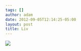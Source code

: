```yaml
---
tags: []
author: adam
date: 2012-09-05T12:14:25-05:00
layout: post
title: Liv
---
```


![](/media/m9w2o2k7Fu1qga9s2o1_1280.jpg)
